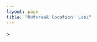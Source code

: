 ```yaml
---
layout: page
title: "Outbreak location: Loni"
---
```

<div id="mapid">
<script src="https://buda-magenta.github.io/hazard_map/load_map.js"></script>
><script>
var marker_outbreak = L.marker([28.733400, 77.298600],{"autoPan": true}).addTo(map); marker_outbreak.bindTooltip("Loni").openTooltip();

var circle_1 = L.circle([28.651718, 77.221939], {"pane": "markerPane", "color": "red", "fill": true, "fillOpacity": 0.2, "fillRule": "evenodd", "lineCap": "round", "lineJoin": "round", "opacity": 1.0, "radius": 390547, "stroke": true, "weight": 2}).addTo(map);
circle_1.bindTooltip("Delhi<br>rank: 1<br>hazard index: 0.097637")

var circle_2 = L.circle([29.988077, 77.508130], {"pane": "markerPane", "color": "red", "fill": true, "fillOpacity": 0.2, "fillRule": "evenodd", "lineCap": "round", "lineJoin": "round", "opacity": 1.0, "radius": 220564, "stroke": true, "weight": 2}).addTo(map);
circle_2.bindTooltip("Saharanpur<br>rank: 2<br>hazard index: 0.055141")

var circle_3 = L.circle([29.500882, 77.348383], {"pane": "markerPane", "color": "red", "fill": true, "fillOpacity": 0.2, "fillRule": "evenodd", "lineCap": "round", "lineJoin": "round", "opacity": 1.0, "radius": 205715, "stroke": true, "weight": 2}).addTo(map);
circle_3.bindTooltip("Shamli<br>rank: 3<br>hazard index: 0.051429")

var circle_4 = L.circle([29.154148, 77.305954], {"pane": "markerPane", "color": "red", "fill": true, "fillOpacity": 0.2, "fillRule": "evenodd", "lineCap": "round", "lineJoin": "round", "opacity": 1.0, "radius": 197018, "stroke": true, "weight": 2}).addTo(map);
circle_4.bindTooltip("Baraut<br>rank: 4<br>hazard index: 0.049255")

var circle_5 = L.circle([27.175255, 78.009816], {"pane": "markerPane", "color": "red", "fill": true, "fillOpacity": 0.2, "fillRule": "evenodd", "lineCap": "round", "lineJoin": "round", "opacity": 1.0, "radius": 44278, "stroke": true, "weight": 2}).addTo(map);
circle_5.bindTooltip("Agra<br>rank: 5<br>hazard index: 0.011070")

var circle_6 = L.circle([28.402979, 77.310384], {"pane": "markerPane", "color": "red", "fill": true, "fillOpacity": 0.2, "fillRule": "evenodd", "lineCap": "round", "lineJoin": "round", "opacity": 1.0, "radius": 39501, "stroke": true, "weight": 2}).addTo(map);
circle_6.bindTooltip("Faridabad<br>rank: 6<br>hazard index: 0.009875")

var circle_7 = L.circle([29.000653, 77.768229], {"pane": "markerPane", "color": "red", "fill": true, "fillOpacity": 0.2, "fillRule": "evenodd", "lineCap": "round", "lineJoin": "round", "opacity": 1.0, "radius": 36812, "stroke": true, "weight": 2}).addTo(map);
circle_7.bindTooltip("Meerut<br>rank: 7<br>hazard index: 0.009203")

var circle_8 = L.circle([25.531031, 78.652689], {"pane": "markerPane", "color": "red", "fill": true, "fillOpacity": 0.2, "fillRule": "evenodd", "lineCap": "round", "lineJoin": "round", "opacity": 1.0, "radius": 30253, "stroke": true, "weight": 2}).addTo(map);
circle_8.bindTooltip("Jhansi<br>rank: 8<br>hazard index: 0.007563")

var circle_9 = L.circle([28.428262, 77.002700], {"pane": "markerPane", "color": "red", "fill": true, "fillOpacity": 0.2, "fillRule": "evenodd", "lineCap": "round", "lineJoin": "round", "opacity": 1.0, "radius": 25064, "stroke": true, "weight": 2}).addTo(map);
circle_9.bindTooltip("Gurgaon<br>rank: 9<br>hazard index: 0.006266")

var circle_10 = L.circle([28.863842, 78.805778], {"pane": "markerPane", "color": "red", "fill": true, "fillOpacity": 0.2, "fillRule": "evenodd", "lineCap": "round", "lineJoin": "round", "opacity": 1.0, "radius": 25023, "stroke": true, "weight": 2}).addTo(map);
circle_10.bindTooltip("Moradabad<br>rank: 10<br>hazard index: 0.006256")

var circle_11 = L.circle([27.876990, 78.137290], {"pane": "markerPane", "color": "red", "fill": true, "fillOpacity": 0.2, "fillRule": "evenodd", "lineCap": "round", "lineJoin": "round", "opacity": 1.0, "radius": 24538, "stroke": true, "weight": 2}).addTo(map);
circle_11.bindTooltip("Aligarh<br>rank: 11<br>hazard index: 0.006135")

var circle_12 = L.circle([28.570784, 77.327107], {"pane": "markerPane", "color": "red", "fill": true, "fillOpacity": 0.2, "fillRule": "evenodd", "lineCap": "round", "lineJoin": "round", "opacity": 1.0, "radius": 18064, "stroke": true, "weight": 2}).addTo(map);
circle_12.bindTooltip("Noida<br>rank: 12<br>hazard index: 0.004516")

var circle_13 = L.circle([30.325565, 78.043681], {"pane": "markerPane", "color": "red", "fill": true, "fillOpacity": 0.2, "fillRule": "evenodd", "lineCap": "round", "lineJoin": "round", "opacity": 1.0, "radius": 16266, "stroke": true, "weight": 2}).addTo(map);
circle_13.bindTooltip("Dehradun<br>rank: 13<br>hazard index: 0.004067")

var circle_14 = L.circle([29.938447, 78.145298], {"pane": "markerPane", "color": "red", "fill": true, "fillOpacity": 0.2, "fillRule": "evenodd", "lineCap": "round", "lineJoin": "round", "opacity": 1.0, "radius": 15267, "stroke": true, "weight": 2}).addTo(map);
circle_14.bindTooltip("Haridwar<br>rank: 14<br>hazard index: 0.003817")

var circle_15 = L.circle([28.901090, 76.580193], {"pane": "markerPane", "color": "red", "fill": true, "fillOpacity": 0.2, "fillRule": "evenodd", "lineCap": "round", "lineJoin": "round", "opacity": 1.0, "radius": 11815, "stroke": true, "weight": 2}).addTo(map);
circle_15.bindTooltip("Rohtak<br>rank: 15<br>hazard index: 0.002954")

var circle_16 = L.circle([30.209087, 76.339872], {"pane": "markerPane", "color": "red", "fill": true, "fillOpacity": 0.2, "fillRule": "evenodd", "lineCap": "round", "lineJoin": "round", "opacity": 1.0, "radius": 11173, "stroke": true, "weight": 2}).addTo(map);
circle_16.bindTooltip("Patiala<br>rank: 16<br>hazard index: 0.002793")

var circle_17 = L.circle([29.448006, 77.740685], {"pane": "markerPane", "color": "red", "fill": true, "fillOpacity": 0.2, "fillRule": "evenodd", "lineCap": "round", "lineJoin": "round", "opacity": 1.0, "radius": 10505, "stroke": true, "weight": 2}).addTo(map);
circle_17.bindTooltip("Muzaffarnagar<br>rank: 17<br>hazard index: 0.002626")

var circle_18 = L.circle([28.794068, 79.185930], {"pane": "markerPane", "color": "red", "fill": true, "fillOpacity": 0.2, "fillRule": "evenodd", "lineCap": "round", "lineJoin": "round", "opacity": 1.0, "radius": 10370, "stroke": true, "weight": 2}).addTo(map);
circle_18.bindTooltip("Rampur<br>rank: 18<br>hazard index: 0.002593")

var circle_19 = L.circle([27.633333, 77.583333], {"pane": "markerPane", "color": "red", "fill": true, "fillOpacity": 0.2, "fillRule": "evenodd", "lineCap": "round", "lineJoin": "round", "opacity": 1.0, "radius": 8989, "stroke": true, "weight": 2}).addTo(map);
circle_19.bindTooltip("Mathura<br>rank: 19<br>hazard index: 0.002247")

var circle_20 = L.circle([29.391275, 76.977167], {"pane": "markerPane", "color": "red", "fill": true, "fillOpacity": 0.2, "fillRule": "evenodd", "lineCap": "round", "lineJoin": "round", "opacity": 1.0, "radius": 8304, "stroke": true, "weight": 2}).addTo(map);
circle_20.bindTooltip("Panipat<br>rank: 20<br>hazard index: 0.002076")

var circle_21 = L.circle([27.639077, 76.614452], {"pane": "markerPane", "color": "red", "fill": true, "fillOpacity": 0.2, "fillRule": "evenodd", "lineCap": "round", "lineJoin": "round", "opacity": 1.0, "radius": 8219, "stroke": true, "weight": 2}).addTo(map);
circle_21.bindTooltip("Alwar<br>rank: 21<br>hazard index: 0.002055")

var circle_22 = L.circle([29.869350, 77.890212], {"pane": "markerPane", "color": "red", "fill": true, "fillOpacity": 0.2, "fillRule": "evenodd", "lineCap": "round", "lineJoin": "round", "opacity": 1.0, "radius": 7977, "stroke": true, "weight": 2}).addTo(map);
circle_22.bindTooltip("Roorkee<br>rank: 22<br>hazard index: 0.001994")

var circle_23 = L.circle([29.003314, 77.016732], {"pane": "markerPane", "color": "red", "fill": true, "fillOpacity": 0.2, "fillRule": "evenodd", "lineCap": "round", "lineJoin": "round", "opacity": 1.0, "radius": 7820, "stroke": true, "weight": 2}).addTo(map);
circle_23.bindTooltip("Sonipat<br>rank: 23<br>hazard index: 0.001955")

var circle_24 = L.circle([26.460914, 80.321759], {"pane": "markerPane", "color": "red", "fill": true, "fillOpacity": 0.2, "fillRule": "evenodd", "lineCap": "round", "lineJoin": "round", "opacity": 1.0, "radius": 7441, "stroke": true, "weight": 2}).addTo(map);
circle_24.bindTooltip("Kanpur<br>rank: 24<br>hazard index: 0.001860")

var circle_25 = L.circle([29.680327, 76.989625], {"pane": "markerPane", "color": "red", "fill": true, "fillOpacity": 0.2, "fillRule": "evenodd", "lineCap": "round", "lineJoin": "round", "opacity": 1.0, "radius": 7328, "stroke": true, "weight": 2}).addTo(map);
circle_25.bindTooltip("Karnal<br>rank: 25<br>hazard index: 0.001832")

var circle_26 = L.circle([29.168807, 75.746110], {"pane": "markerPane", "color": "red", "fill": true, "fillOpacity": 0.2, "fillRule": "evenodd", "lineCap": "round", "lineJoin": "round", "opacity": 1.0, "radius": 6906, "stroke": true, "weight": 2}).addTo(map);
circle_26.bindTooltip("Hisar<br>rank: 26<br>hazard index: 0.001727")

var circle_27 = L.circle([27.265212, 77.369126], {"pane": "markerPane", "color": "red", "fill": true, "fillOpacity": 0.2, "fillRule": "evenodd", "lineCap": "round", "lineJoin": "round", "opacity": 1.0, "radius": 6894, "stroke": true, "weight": 2}).addTo(map);
circle_27.bindTooltip("Bharatpur<br>rank: 27<br>hazard index: 0.001724")

var circle_28 = L.circle([28.740613, 77.835426], {"pane": "markerPane", "color": "red", "fill": true, "fillOpacity": 0.2, "fillRule": "evenodd", "lineCap": "round", "lineJoin": "round", "opacity": 1.0, "radius": 6810, "stroke": true, "weight": 2}).addTo(map);
circle_28.bindTooltip("Hapur<br>rank: 28<br>hazard index: 0.001703")

var circle_29 = L.circle([19.075990, 72.877393], {"pane": "markerPane", "color": "red", "fill": true, "fillOpacity": 0.2, "fillRule": "evenodd", "lineCap": "round", "lineJoin": "round", "opacity": 1.0, "radius": 6705, "stroke": true, "weight": 2}).addTo(map);
circle_29.bindTooltip("Mumbai<br>rank: 29<br>hazard index: 0.001676")

var circle_30 = L.circle([30.129326, 77.245483], {"pane": "markerPane", "color": "red", "fill": true, "fillOpacity": 0.2, "fillRule": "evenodd", "lineCap": "round", "lineJoin": "round", "opacity": 1.0, "radius": 6431, "stroke": true, "weight": 2}).addTo(map);
circle_30.bindTooltip("Jagadhri<br>rank: 30<br>hazard index: 0.001608")

var circle_31 = L.circle([28.388861, 77.974798], {"pane": "markerPane", "color": "red", "fill": true, "fillOpacity": 0.2, "fillRule": "evenodd", "lineCap": "round", "lineJoin": "round", "opacity": 1.0, "radius": 5808, "stroke": true, "weight": 2}).addTo(map);
circle_31.bindTooltip("Bulandshahr<br>rank: 31<br>hazard index: 0.001452")

var circle_32 = L.circle([28.793170, 76.139128], {"pane": "markerPane", "color": "red", "fill": true, "fillOpacity": 0.2, "fillRule": "evenodd", "lineCap": "round", "lineJoin": "round", "opacity": 1.0, "radius": 5759, "stroke": true, "weight": 2}).addTo(map);
circle_32.bindTooltip("Bhiwani<br>rank: 32<br>hazard index: 0.001440")

var circle_33 = L.circle([25.438130, 81.833800], {"pane": "markerPane", "color": "red", "fill": true, "fillOpacity": 0.2, "fillRule": "evenodd", "lineCap": "round", "lineJoin": "round", "opacity": 1.0, "radius": 5666, "stroke": true, "weight": 2}).addTo(map);
circle_33.bindTooltip("Allahabad<br>rank: 33<br>hazard index: 0.001417")

var circle_34 = L.circle([28.618753, 78.550874], {"pane": "markerPane", "color": "red", "fill": true, "fillOpacity": 0.2, "fillRule": "evenodd", "lineCap": "round", "lineJoin": "round", "opacity": 1.0, "radius": 5636, "stroke": true, "weight": 2}).addTo(map);
circle_34.bindTooltip("Sambhal<br>rank: 34<br>hazard index: 0.001409")

var circle_35 = L.circle([28.660965, 76.834676], {"pane": "markerPane", "color": "red", "fill": true, "fillOpacity": 0.2, "fillRule": "evenodd", "lineCap": "round", "lineJoin": "round", "opacity": 1.0, "radius": 5213, "stroke": true, "weight": 2}).addTo(map);
circle_35.bindTooltip("Bahadurgarh<br>rank: 35<br>hazard index: 0.001303")

var circle_36 = L.circle([26.838100, 80.934600], {"pane": "markerPane", "color": "red", "fill": true, "fillOpacity": 0.2, "fillRule": "evenodd", "lineCap": "round", "lineJoin": "round", "opacity": 1.0, "radius": 5111, "stroke": true, "weight": 2}).addTo(map);
circle_36.bindTooltip("Lucknow<br>rank: 36<br>hazard index: 0.001278")

var circle_37 = L.circle([28.923397, 78.488317], {"pane": "markerPane", "color": "red", "fill": true, "fillOpacity": 0.2, "fillRule": "evenodd", "lineCap": "round", "lineJoin": "round", "opacity": 1.0, "radius": 5026, "stroke": true, "weight": 2}).addTo(map);
circle_37.bindTooltip("Amroha<br>rank: 37<br>hazard index: 0.001257")

var circle_38 = L.circle([28.753900, 77.399900], {"pane": "markerPane", "color": "red", "fill": true, "fillOpacity": 0.2, "fillRule": "evenodd", "lineCap": "round", "lineJoin": "round", "opacity": 1.0, "radius": 4971, "stroke": true, "weight": 2}).addTo(map);
circle_38.bindTooltip("Khora<br>rank: 38<br>hazard index: 0.001243")

var circle_39 = L.circle([30.909016, 75.851601], {"pane": "markerPane", "color": "red", "fill": true, "fillOpacity": 0.2, "fillRule": "evenodd", "lineCap": "round", "lineJoin": "round", "opacity": 1.0, "radius": 4614, "stroke": true, "weight": 2}).addTo(map);
circle_39.bindTooltip("Ludhiana<br>rank: 39<br>hazard index: 0.001154")

var circle_40 = L.circle([28.068312, 79.046073], {"pane": "markerPane", "color": "red", "fill": true, "fillOpacity": 0.2, "fillRule": "evenodd", "lineCap": "round", "lineJoin": "round", "opacity": 1.0, "radius": 4519, "stroke": true, "weight": 2}).addTo(map);
circle_40.bindTooltip("Budaun<br>rank: 40<br>hazard index: 0.001130")

var circle_41 = L.circle([29.301826, 76.338471], {"pane": "markerPane", "color": "red", "fill": true, "fillOpacity": 0.2, "fillRule": "evenodd", "lineCap": "round", "lineJoin": "round", "opacity": 1.0, "radius": 4410, "stroke": true, "weight": 2}).addTo(map);
circle_41.bindTooltip("Jind<br>rank: 41<br>hazard index: 0.001103")

var circle_42 = L.circle([29.993039, 76.829223], {"pane": "markerPane", "color": "red", "fill": true, "fillOpacity": 0.2, "fillRule": "evenodd", "lineCap": "round", "lineJoin": "round", "opacity": 1.0, "radius": 4350, "stroke": true, "weight": 2}).addTo(map);
circle_42.bindTooltip("Thanesar<br>rank: 42<br>hazard index: 0.001088")

var circle_43 = L.circle([28.079690, 75.541768], {"pane": "markerPane", "color": "red", "fill": true, "fillOpacity": 0.2, "fillRule": "evenodd", "lineCap": "round", "lineJoin": "round", "opacity": 1.0, "radius": 4162, "stroke": true, "weight": 2}).addTo(map);
circle_43.bindTooltip("Jhunjhunun<br>rank: 43<br>hazard index: 0.001041")

var circle_44 = L.circle([29.822821, 76.378310], {"pane": "markerPane", "color": "red", "fill": true, "fillOpacity": 0.2, "fillRule": "evenodd", "lineCap": "round", "lineJoin": "round", "opacity": 1.0, "radius": 4091, "stroke": true, "weight": 2}).addTo(map);
circle_44.bindTooltip("Kaithal<br>rank: 44<br>hazard index: 0.001023")

var circle_45 = L.circle([30.211200, 77.286390], {"pane": "markerPane", "color": "red", "fill": true, "fillOpacity": 0.2, "fillRule": "evenodd", "lineCap": "round", "lineJoin": "round", "opacity": 1.0, "radius": 4037, "stroke": true, "weight": 2}).addTo(map);
circle_45.bindTooltip("Yamunanagar<br>rank: 45<br>hazard index: 0.001009")

var circle_46 = L.circle([28.195647, 76.616518], {"pane": "markerPane", "color": "red", "fill": true, "fillOpacity": 0.2, "fillRule": "evenodd", "lineCap": "round", "lineJoin": "round", "opacity": 1.0, "radius": 3996, "stroke": true, "weight": 2}).addTo(map);
circle_46.bindTooltip("Rewari<br>rank: 46<br>hazard index: 0.000999")

var circle_47 = L.circle([29.211757, 78.961731], {"pane": "markerPane", "color": "red", "fill": true, "fillOpacity": 0.2, "fillRule": "evenodd", "lineCap": "round", "lineJoin": "round", "opacity": 1.0, "radius": 3915, "stroke": true, "weight": 2}).addTo(map);
circle_47.bindTooltip("Kashipur<br>rank: 47<br>hazard index: 0.000979")

var circle_48 = L.circle([27.573243, 78.111739], {"pane": "markerPane", "color": "red", "fill": true, "fillOpacity": 0.2, "fillRule": "evenodd", "lineCap": "round", "lineJoin": "round", "opacity": 1.0, "radius": 3804, "stroke": true, "weight": 2}).addTo(map);
circle_48.bindTooltip("Hathras<br>rank: 48<br>hazard index: 0.000951")

var circle_49 = L.circle([28.651718, 77.221939], {"pane": "markerPane", "color": "red", "fill": true, "fillOpacity": 0.2, "fillRule": "evenodd", "lineCap": "round", "lineJoin": "round", "opacity": 1.0, "radius": 3782, "stroke": true, "weight": 2}).addTo(map);
circle_49.bindTooltip("Dehri<br>rank: 49<br>hazard index: 0.000946")

var circle_50 = L.circle([28.176959, 77.373112], {"pane": "markerPane", "color": "red", "fill": true, "fillOpacity": 0.2, "fillRule": "evenodd", "lineCap": "round", "lineJoin": "round", "opacity": 1.0, "radius": 3711, "stroke": true, "weight": 2}).addTo(map);
circle_50.bindTooltip("Palwal<br>rank: 50<br>hazard index: 0.000928")

var circle_51 = L.circle([12.979120, 77.591300], {"pane": "markerPane", "color": "red", "fill": true, "fillOpacity": 0.2, "fillRule": "evenodd", "lineCap": "round", "lineJoin": "round", "opacity": 1.0, "radius": 3528, "stroke": true, "weight": 2}).addTo(map);
circle_51.bindTooltip("Bangalore<br>rank: 51<br>hazard index: 0.000882")

var circle_52 = L.circle([28.826162, 77.541656], {"pane": "markerPane", "color": "red", "fill": true, "fillOpacity": 0.2, "fillRule": "evenodd", "lineCap": "round", "lineJoin": "round", "opacity": 1.0, "radius": 3465, "stroke": true, "weight": 2}).addTo(map);
circle_52.bindTooltip("Modinagar<br>rank: 52<br>hazard index: 0.000866")

var circle_53 = L.circle([30.384367, 76.770421], {"pane": "markerPane", "color": "red", "fill": true, "fillOpacity": 0.2, "fillRule": "evenodd", "lineCap": "round", "lineJoin": "round", "opacity": 1.0, "radius": 3404, "stroke": true, "weight": 2}).addTo(map);
circle_53.bindTooltip("Ambala<br>rank: 53<br>hazard index: 0.000851")

var circle_54 = L.circle([28.488378, 78.735249], {"pane": "markerPane", "color": "red", "fill": true, "fillOpacity": 0.2, "fillRule": "evenodd", "lineCap": "round", "lineJoin": "round", "opacity": 1.0, "radius": 3295, "stroke": true, "weight": 2}).addTo(map);
circle_54.bindTooltip("Chandausi<br>rank: 54<br>hazard index: 0.000824")

var circle_55 = L.circle([28.205907, 77.875714], {"pane": "markerPane", "color": "red", "fill": true, "fillOpacity": 0.2, "fillRule": "evenodd", "lineCap": "round", "lineJoin": "round", "opacity": 1.0, "radius": 3056, "stroke": true, "weight": 2}).addTo(map);
circle_55.bindTooltip("Khurja<br>rank: 55<br>hazard index: 0.000764")

var circle_56 = L.circle([30.733442, 76.779714], {"pane": "markerPane", "color": "red", "fill": true, "fillOpacity": 0.2, "fillRule": "evenodd", "lineCap": "round", "lineJoin": "round", "opacity": 1.0, "radius": 3024, "stroke": true, "weight": 2}).addTo(map);
circle_56.bindTooltip("Chandigarh<br>rank: 56<br>hazard index: 0.000756")

var circle_57 = L.circle([22.541418, 88.357691], {"pane": "markerPane", "color": "red", "fill": true, "fillOpacity": 0.2, "fillRule": "evenodd", "lineCap": "round", "lineJoin": "round", "opacity": 1.0, "radius": 2977, "stroke": true, "weight": 2}).addTo(map);
circle_57.bindTooltip("Kolkata<br>rank: 57<br>hazard index: 0.000744")

var circle_58 = L.circle([27.883846, 78.634890], {"pane": "markerPane", "color": "red", "fill": true, "fillOpacity": 0.2, "fillRule": "evenodd", "lineCap": "round", "lineJoin": "round", "opacity": 1.0, "radius": 2888, "stroke": true, "weight": 2}).addTo(map);
circle_58.bindTooltip("Kasganj<br>rank: 58<br>hazard index: 0.000722")

var circle_59 = L.circle([25.609324, 85.123525], {"pane": "markerPane", "color": "red", "fill": true, "fillOpacity": 0.2, "fillRule": "evenodd", "lineCap": "round", "lineJoin": "round", "opacity": 1.0, "radius": 2534, "stroke": true, "weight": 2}).addTo(map);
circle_59.bindTooltip("Patna<br>rank: 59<br>hazard index: 0.000634")

var circle_60 = L.circle([23.021624, 72.579707], {"pane": "markerPane", "color": "red", "fill": true, "fillOpacity": 0.2, "fillRule": "evenodd", "lineCap": "round", "lineJoin": "round", "opacity": 1.0, "radius": 2533, "stroke": true, "weight": 2}).addTo(map);
circle_60.bindTooltip("Ahmedabad<br>rank: 60<br>hazard index: 0.000633")

var circle_61 = L.circle([17.388786, 78.461065], {"pane": "markerPane", "color": "red", "fill": true, "fillOpacity": 0.2, "fillRule": "evenodd", "lineCap": "round", "lineJoin": "round", "opacity": 1.0, "radius": 2468, "stroke": true, "weight": 2}).addTo(map);
circle_61.bindTooltip("Hyderabad<br>rank: 61<br>hazard index: 0.000617")

var circle_62 = L.circle([26.915458, 75.818982], {"pane": "markerPane", "color": "red", "fill": true, "fillOpacity": 0.2, "fillRule": "evenodd", "lineCap": "round", "lineJoin": "round", "opacity": 1.0, "radius": 2396, "stroke": true, "weight": 2}).addTo(map);
circle_62.bindTooltip("Jaipur<br>rank: 62<br>hazard index: 0.000599")

var circle_63 = L.circle([13.083694, 80.270186], {"pane": "markerPane", "color": "red", "fill": true, "fillOpacity": 0.2, "fillRule": "evenodd", "lineCap": "round", "lineJoin": "round", "opacity": 1.0, "radius": 2151, "stroke": true, "weight": 2}).addTo(map);
circle_63.bindTooltip("Chennai<br>rank: 63<br>hazard index: 0.000538")

var circle_64 = L.circle([18.521428, 73.854454], {"pane": "markerPane", "color": "red", "fill": true, "fillOpacity": 0.2, "fillRule": "evenodd", "lineCap": "round", "lineJoin": "round", "opacity": 1.0, "radius": 2099, "stroke": true, "weight": 2}).addTo(map);
circle_64.bindTooltip("Pune<br>rank: 64<br>hazard index: 0.000525")

var circle_65 = L.circle([31.634308, 74.873679], {"pane": "markerPane", "color": "red", "fill": true, "fillOpacity": 0.2, "fillRule": "evenodd", "lineCap": "round", "lineJoin": "round", "opacity": 1.0, "radius": 1782, "stroke": true, "weight": 2}).addTo(map);
circle_65.bindTooltip("Amritsar<br>rank: 65<br>hazard index: 0.000446")

var circle_66 = L.circle([25.603508, 83.507454], {"pane": "markerPane", "color": "red", "fill": true, "fillOpacity": 0.2, "fillRule": "evenodd", "lineCap": "round", "lineJoin": "round", "opacity": 1.0, "radius": 1752, "stroke": true, "weight": 2}).addTo(map);
circle_66.bindTooltip("Ghazipur<br>rank: 66<br>hazard index: 0.000438")

var circle_67 = L.circle([31.292011, 75.568058], {"pane": "markerPane", "color": "red", "fill": true, "fillOpacity": 0.2, "fillRule": "evenodd", "lineCap": "round", "lineJoin": "round", "opacity": 1.0, "radius": 1722, "stroke": true, "weight": 2}).addTo(map);
circle_67.bindTooltip("Jalandhar<br>rank: 67<br>hazard index: 0.000431")

var circle_68 = L.circle([28.457876, 79.405571], {"pane": "markerPane", "color": "red", "fill": true, "fillOpacity": 0.2, "fillRule": "evenodd", "lineCap": "round", "lineJoin": "round", "opacity": 1.0, "radius": 1585, "stroke": true, "weight": 2}).addTo(map);
circle_68.bindTooltip("Bareilly<br>rank: 68<br>hazard index: 0.000396")

var circle_69 = L.circle([26.203725, 78.157363], {"pane": "markerPane", "color": "red", "fill": true, "fillOpacity": 0.2, "fillRule": "evenodd", "lineCap": "round", "lineJoin": "round", "opacity": 1.0, "radius": 1440, "stroke": true, "weight": 2}).addTo(map);
circle_69.bindTooltip("Gwalior<br>rank: 69<br>hazard index: 0.000360")

var circle_70 = L.circle([25.335649, 83.007629], {"pane": "markerPane", "color": "red", "fill": true, "fillOpacity": 0.2, "fillRule": "evenodd", "lineCap": "round", "lineJoin": "round", "opacity": 1.0, "radius": 1306, "stroke": true, "weight": 2}).addTo(map);
circle_70.bindTooltip("Varanasi<br>rank: 70<br>hazard index: 0.000327")

var circle_71 = L.circle([15.398403, 73.812918], {"pane": "markerPane", "color": "red", "fill": true, "fillOpacity": 0.2, "fillRule": "evenodd", "lineCap": "round", "lineJoin": "round", "opacity": 1.0, "radius": 1252, "stroke": true, "weight": 2}).addTo(map);
circle_71.bindTooltip("Vasco Da Gama<br>rank: 71<br>hazard index: 0.000313")

var circle_72 = L.circle([26.180598, 91.753943], {"pane": "markerPane", "color": "red", "fill": true, "fillOpacity": 0.2, "fillRule": "evenodd", "lineCap": "round", "lineJoin": "round", "opacity": 1.0, "radius": 1230, "stroke": true, "weight": 2}).addTo(map);
circle_72.bindTooltip("Guwahati<br>rank: 72<br>hazard index: 0.000308")

var circle_73 = L.circle([34.074744, 74.820444], {"pane": "markerPane", "color": "red", "fill": true, "fillOpacity": 0.2, "fillRule": "evenodd", "lineCap": "round", "lineJoin": "round", "opacity": 1.0, "radius": 1097, "stroke": true, "weight": 2}).addTo(map);
circle_73.bindTooltip("Srinagar<br>rank: 73<br>hazard index: 0.000274")

var circle_74 = L.circle([23.258486, 77.401989], {"pane": "markerPane", "color": "red", "fill": true, "fillOpacity": 0.2, "fillRule": "evenodd", "lineCap": "round", "lineJoin": "round", "opacity": 1.0, "radius": 1088, "stroke": true, "weight": 2}).addTo(map);
circle_74.bindTooltip("Bhopal<br>rank: 74<br>hazard index: 0.000272")

var circle_75 = L.circle([21.149813, 79.082056], {"pane": "markerPane", "color": "red", "fill": true, "fillOpacity": 0.2, "fillRule": "evenodd", "lineCap": "round", "lineJoin": "round", "opacity": 1.0, "radius": 1021, "stroke": true, "weight": 2}).addTo(map);
circle_75.bindTooltip("Nagpur<br>rank: 75<br>hazard index: 0.000255")

var circle_76 = L.circle([27.177366, 78.389912], {"pane": "markerPane", "color": "red", "fill": true, "fillOpacity": 0.2, "fillRule": "evenodd", "lineCap": "round", "lineJoin": "round", "opacity": 1.0, "radius": 1012, "stroke": true, "weight": 2}).addTo(map);
circle_76.bindTooltip("Firozabad<br>rank: 76<br>hazard index: 0.000253")

var circle_77 = L.circle([20.266777, 85.843559], {"pane": "markerPane", "color": "red", "fill": true, "fillOpacity": 0.2, "fillRule": "evenodd", "lineCap": "round", "lineJoin": "round", "opacity": 1.0, "radius": 994, "stroke": true, "weight": 2}).addTo(map);
circle_77.bindTooltip("Bhubaneswar<br>rank: 77<br>hazard index: 0.000249")

var circle_78 = L.circle([32.718561, 74.858092], {"pane": "markerPane", "color": "red", "fill": true, "fillOpacity": 0.2, "fillRule": "evenodd", "lineCap": "round", "lineJoin": "round", "opacity": 1.0, "radius": 968, "stroke": true, "weight": 2}).addTo(map);
circle_78.bindTooltip("Jammu<br>rank: 78<br>hazard index: 0.000242")

var circle_79 = L.circle([23.370035, 85.325013], {"pane": "markerPane", "color": "red", "fill": true, "fillOpacity": 0.2, "fillRule": "evenodd", "lineCap": "round", "lineJoin": "round", "opacity": 1.0, "radius": 904, "stroke": true, "weight": 2}).addTo(map);
circle_79.bindTooltip("Ranchi<br>rank: 79<br>hazard index: 0.000226")

var circle_80 = L.circle([30.179115, 75.047102], {"pane": "markerPane", "color": "red", "fill": true, "fillOpacity": 0.2, "fillRule": "evenodd", "lineCap": "round", "lineJoin": "round", "opacity": 1.0, "radius": 800, "stroke": true, "weight": 2}).addTo(map);
circle_80.bindTooltip("Bathinda<br>rank: 80<br>hazard index: 0.000200")

var circle_81 = L.circle([26.698885, 88.320030], {"pane": "markerPane", "color": "red", "fill": true, "fillOpacity": 0.2, "fillRule": "evenodd", "lineCap": "round", "lineJoin": "round", "opacity": 1.0, "radius": 797, "stroke": true, "weight": 2}).addTo(map);
circle_81.bindTooltip("Bagdogra<br>rank: 81<br>hazard index: 0.000199")

var circle_82 = L.circle([22.720362, 75.868200], {"pane": "markerPane", "color": "red", "fill": true, "fillOpacity": 0.2, "fillRule": "evenodd", "lineCap": "round", "lineJoin": "round", "opacity": 1.0, "radius": 754, "stroke": true, "weight": 2}).addTo(map);
circle_82.bindTooltip("Indore<br>rank: 82<br>hazard index: 0.000189")

var circle_83 = L.circle([21.170200, 72.831100], {"pane": "markerPane", "color": "red", "fill": true, "fillOpacity": 0.2, "fillRule": "evenodd", "lineCap": "round", "lineJoin": "round", "opacity": 1.0, "radius": 754, "stroke": true, "weight": 2}).addTo(map);
circle_83.bindTooltip("Surat<br>rank: 83<br>hazard index: 0.000189")

var circle_84 = L.circle([27.504639, 80.829466], {"pane": "markerPane", "color": "red", "fill": true, "fillOpacity": 0.2, "fillRule": "evenodd", "lineCap": "round", "lineJoin": "round", "opacity": 1.0, "radius": 738, "stroke": true, "weight": 2}).addTo(map);
circle_84.bindTooltip("Sitapur<br>rank: 84<br>hazard index: 0.000185")

var circle_85 = L.circle([9.931308, 76.267414], {"pane": "markerPane", "color": "red", "fill": true, "fillOpacity": 0.2, "fillRule": "evenodd", "lineCap": "round", "lineJoin": "round", "opacity": 1.0, "radius": 652, "stroke": true, "weight": 2}).addTo(map);
circle_85.bindTooltip("Kochi<br>rank: 85<br>hazard index: 0.000163")

var circle_86 = L.circle([24.796436, 85.007956], {"pane": "markerPane", "color": "red", "fill": true, "fillOpacity": 0.2, "fillRule": "evenodd", "lineCap": "round", "lineJoin": "round", "opacity": 1.0, "radius": 640, "stroke": true, "weight": 2}).addTo(map);
circle_86.bindTooltip("Gaya<br>rank: 86<br>hazard index: 0.000160")

var circle_87 = L.circle([25.196826, 76.000893], {"pane": "markerPane", "color": "red", "fill": true, "fillOpacity": 0.2, "fillRule": "evenodd", "lineCap": "round", "lineJoin": "round", "opacity": 1.0, "radius": 600, "stroke": true, "weight": 2}).addTo(map);
circle_87.bindTooltip("Kota<br>rank: 87<br>hazard index: 0.000150")

var circle_88 = L.circle([26.296772, 73.035143], {"pane": "markerPane", "color": "red", "fill": true, "fillOpacity": 0.2, "fillRule": "evenodd", "lineCap": "round", "lineJoin": "round", "opacity": 1.0, "radius": 582, "stroke": true, "weight": 2}).addTo(map);
circle_88.bindTooltip("Jodhpur<br>rank: 88<br>hazard index: 0.000146")

var circle_89 = L.circle([21.237947, 81.633683], {"pane": "markerPane", "color": "red", "fill": true, "fillOpacity": 0.2, "fillRule": "evenodd", "lineCap": "round", "lineJoin": "round", "opacity": 1.0, "radius": 568, "stroke": true, "weight": 2}).addTo(map);
circle_89.bindTooltip("Raipur<br>rank: 89<br>hazard index: 0.000142")

var circle_90 = L.circle([22.297314, 73.194257], {"pane": "markerPane", "color": "red", "fill": true, "fillOpacity": 0.2, "fillRule": "evenodd", "lineCap": "round", "lineJoin": "round", "opacity": 1.0, "radius": 519, "stroke": true, "weight": 2}).addTo(map);
circle_90.bindTooltip("Vadodara<br>rank: 90<br>hazard index: 0.000130")

var circle_91 = L.circle([25.954628, 83.647350], {"pane": "markerPane", "color": "red", "fill": true, "fillOpacity": 0.2, "fillRule": "evenodd", "lineCap": "round", "lineJoin": "round", "opacity": 1.0, "radius": 500, "stroke": true, "weight": 2}).addTo(map);
circle_91.bindTooltip("Maunath Bhanjan<br>rank: 91<br>hazard index: 0.000125")

var circle_92 = L.circle([24.700385, 78.518668], {"pane": "markerPane", "color": "red", "fill": true, "fillOpacity": 0.2, "fillRule": "evenodd", "lineCap": "round", "lineJoin": "round", "opacity": 1.0, "radius": 463, "stroke": true, "weight": 2}).addTo(map);
circle_92.bindTooltip("Lalitpur<br>rank: 92<br>hazard index: 0.000116")

var circle_93 = L.circle([29.214460, 79.527918], {"pane": "markerPane", "color": "red", "fill": true, "fillOpacity": 0.2, "fillRule": "evenodd", "lineCap": "round", "lineJoin": "round", "opacity": 1.0, "radius": 453, "stroke": true, "weight": 2}).addTo(map);
circle_93.bindTooltip("Haldwani<br>rank: 93<br>hazard index: 0.000113")

var circle_94 = L.circle([26.671329, 83.364583], {"pane": "markerPane", "color": "red", "fill": true, "fillOpacity": 0.2, "fillRule": "evenodd", "lineCap": "round", "lineJoin": "round", "opacity": 1.0, "radius": 448, "stroke": true, "weight": 2}).addTo(map);
circle_94.bindTooltip("Gorakhpur<br>rank: 94<br>hazard index: 0.000112")

var circle_95 = L.circle([28.015929, 73.317137], {"pane": "markerPane", "color": "red", "fill": true, "fillOpacity": 0.2, "fillRule": "evenodd", "lineCap": "round", "lineJoin": "round", "opacity": 1.0, "radius": 445, "stroke": true, "weight": 2}).addTo(map);
circle_95.bindTooltip("Bikaner<br>rank: 95<br>hazard index: 0.000111")

var circle_96 = L.circle([24.578721, 73.686257], {"pane": "markerPane", "color": "red", "fill": true, "fillOpacity": 0.2, "fillRule": "evenodd", "lineCap": "round", "lineJoin": "round", "opacity": 1.0, "radius": 434, "stroke": true, "weight": 2}).addTo(map);
circle_96.bindTooltip("Udaipur<br>rank: 96<br>hazard index: 0.000109")

var circle_97 = L.circle([28.969640, 79.379747], {"pane": "markerPane", "color": "red", "fill": true, "fillOpacity": 0.2, "fillRule": "evenodd", "lineCap": "round", "lineJoin": "round", "opacity": 1.0, "radius": 407, "stroke": true, "weight": 2}).addTo(map);
circle_97.bindTooltip("Rudrapur City<br>rank: 97<br>hazard index: 0.000102")

var circle_98 = L.circle([27.662826, 75.027926], {"pane": "markerPane", "color": "red", "fill": true, "fillOpacity": 0.2, "fillRule": "evenodd", "lineCap": "round", "lineJoin": "round", "opacity": 1.0, "radius": 388, "stroke": true, "weight": 2}).addTo(map);
circle_98.bindTooltip("Sikar<br>rank: 98<br>hazard index: 0.000097")

var circle_99 = L.circle([31.104153, 77.170973], {"pane": "markerPane", "color": "red", "fill": true, "fillOpacity": 0.2, "fillRule": "evenodd", "lineCap": "round", "lineJoin": "round", "opacity": 1.0, "radius": 383, "stroke": true, "weight": 2}).addTo(map);
circle_99.bindTooltip("Shimla<br>rank: 99<br>hazard index: 0.000096")

var circle_100 = L.circle([19.194329, 72.970178], {"pane": "markerPane", "color": "red", "fill": true, "fillOpacity": 0.2, "fillRule": "evenodd", "lineCap": "round", "lineJoin": "round", "opacity": 1.0, "radius": 374, "stroke": true, "weight": 2}).addTo(map);
circle_100.bindTooltip("Thane<br>rank: 100<br>hazard index: 0.000094")
</script>
</div>